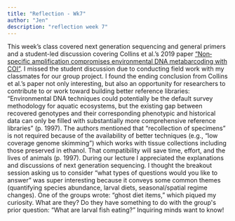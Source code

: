 ```yaml
---
title: "Reflection - Wk7"
author: "Jen" 
description: "reflection week 7"
---
```


This week’s class covered next generation sequencing and general primers and a student-led discussion covering Collins et al.’s 2019 paper [“Non‐specific amplification compromises environmental DNA metabarcoding with COI”](https://doi.org/10.1038/s12276-020-0452-7). I missed the student discussion due to conducting field work with my classmates for our group project. I found the ending conclusion from Collins et al.’s paper not only interesting, but also an opportunity for researchers to contribute to or work toward building better reference libraries: “Environmental DNA techniques could potentially be the default survey methodology for aquatic ecosystems, but the existing gap between recovered genotypes and their corresponding phenotypic and historical data can only be filled with substantially more comprehensive reference libraries” (p. 1997). The authors mentioned that “recollection of specimens” is not required because of the availability of better techniques (e.g., “low coverage genome skimming”) which works with tissue collections including those preserved in ethanol. That compatibility will save time, effort, and the lives of animals (p. 1997).
During our lecture I appreciated the explanations and discussions of next generation sequencing. I thought the breakout session asking us to consider “what types of questions would you like to answer” was super interesting because it conveys some common themes (quantifying species abundance, larval diets, seasonal/spatial regime changes). One of the groups wrote: “ghost diet items,” which piqued my curiosity. What are they? Do they have something to do with the group's prior question: “What are larval fish eating?” Inquiring minds want to know!
